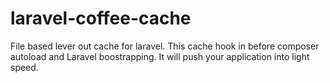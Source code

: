 # laravel-coffee-cache
File based lever out cache for laravel. This cache hook in before composer autoload and Laravel boostrapping. It will push your application into light speed.

